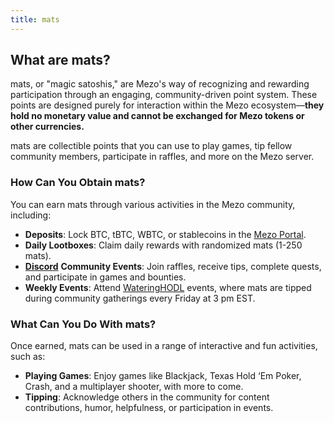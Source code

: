 ```yaml
---
title: mats
---
```


## What are mats?

mats, or "magic satoshis," are Mezo's way of recognizing and rewarding participation through an engaging, community-driven point system. These points are designed purely for interaction within the Mezo ecosystem—**they hold no monetary value and cannot be exchanged for Mezo tokens or other currencies.**&#x20;

mats are collectible points that you can use to play games, tip fellow community members, participate in raffles, and more on the Mezo server.&#x20;

### **How Can You Obtain mats?**

You can earn mats through various activities in the Mezo community, including:

* **Deposits**: Lock BTC, tBTC, WBTC, or stablecoins in the [Mezo Portal](https://app.gitbook.com/o/OEHBAmjJ286W1yUh21Q8/s/x6fn2L7Htl3g7NncUqTL/).
* **Daily Lootboxes**: Claim daily rewards with randomized mats (1-250 mats).
* [**Discord**](https://discord.com/invite/mezo) **Community Events**: Join raffles, receive tips, complete quests, and participate in games and bounties.
* **Weekly Events**: Attend [WateringHODL](https://discord.com/invite/mezo) events, where mats are tipped during community gatherings every Friday at 3 pm EST.

### **What Can You Do With mats?**

Once earned, mats can be used in a range of interactive and fun activities, such as:

* **Playing Games**: Enjoy games like Blackjack, Texas Hold ‘Em Poker, Crash, and a multiplayer shooter, with more to come.
* **Tipping**: Acknowledge others in the community for content contributions, humor, helpfulness, or participation in events.

